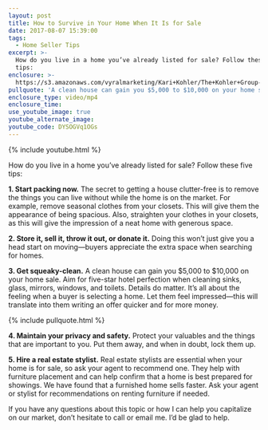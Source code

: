 ```yaml
---
layout: post
title: How to Survive in Your Home When It Is for Sale
date: 2017-08-07 15:39:00
tags:
  - Home Seller Tips
excerpt: >-
  How do you live in a home you’ve already listed for sale? Follow these five
  tips:
enclosure: >-
  https://s3.amazonaws.com/vyralmarketing/Kari+Kohler/The+Kohler+Group-+How+to+Survive+in+Your+Home+When+It+Is+for+Sale.mp4
pullquote: 'A clean house can gain you $5,000 to $10,000 on your home sale.'
enclosure_type: video/mp4
enclosure_time:
use_youtube_image: true
youtube_alternate_image:
youtube_code: DYSOGVq1OGs
---
```



{% include youtube.html %}

How do you live in a home you’ve already listed for sale? Follow these five tips:

**1. Start packing now.** The secret to getting a house clutter-free is to remove the things you can live without while the home is on the market. For example, remove seasonal clothes from your closets. This will give them the appearance of being spacious. Also, straighten your clothes in your closets, as this will give the impression of a neat home with generous space.

**2. Store it, sell it, throw it out, or donate it.** Doing this won’t just give you a head start on moving—buyers appreciate the extra space when searching for homes.

**3. Get squeaky-clean.** A clean house can gain you $5,000 to $10,000 on your home sale. Aim for five-star hotel perfection when cleaning sinks, glass, mirrors, windows, and toilets. Details do matter. It’s all about the feeling when a buyer is selecting a home. Let them feel impressed—this will translate into them writing an offer quicker and for more money.

{% include pullquote.html %}

**4. Maintain your privacy and safety.** Protect your valuables and the things that are important to you. Put them away, and when in doubt, lock them up.

**5. Hire a real estate stylist.** Real estate stylists are essential when your home is for sale, so ask your agent to recommend one. They help with furniture placement and can help confirm that a home is best prepared for showings. We have found that a furnished home sells faster. Ask your agent or stylist for recommendations on renting furniture if needed.

If you have any questions about this topic or how I can help you capitalize on our market, don’t hesitate to call or email me. I’d be glad to help.